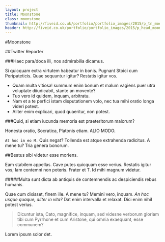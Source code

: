 ```yaml
---
layout: project
title: Moonstone
class: moonstone
thumbnail: http://fiveid.co.uk/portfolio/portfolio_images/2015/p_tn_moonstone.png
header: http://fiveid.co.uk/portfolio/portfolio_images/2015/p_head_moonstone.png
---
```


#Moonstone

##Twitter Reporter

###Haec para/doca illi, nos admirabilia dicamus.

Si quicquam extra virtutem habeatur in bonis. Pugnant Stoici cum Peripateticis. Quae sequuntur igitur? Restatis igitur vos.

* Quam multa vitiosa! summum enim bonum et malum vagiens puer utra voluptate diiudicabit, stante an movente?
* Tuo vero id quidem, inquam, arbitratu.
* Nam et a te perfici istam disputationem volo, nec tua mihi oratio longa videri potest.
* Aliter enim explicari, quod quaeritur, non potest.

###Quid, si etiam iucunda memoria est praeteritorum malorum?

Honesta oratio, Socratica, Platonis etiam. ALIO MODO.

<code>At hoc in eo M.</code> Quis negat? Tollenda est atque extrahenda radicitus. A mene tu? Tria genera bonorum.

##Beatus sibi videtur esse moriens.

Eam stabilem appellas. Cave putes quicquam esse verius. Restatis igitur vos; Iam contemni non poteris. Frater et T. Id mihi magnum videtur.

#####Multa sunt dicta ab antiquis de contemnendis ac despiciendis rebus humanis.

Quae cum dixisset, finem ille. A mene tu? Memini vero, inquam. *An hoc usque quaque, aliter in vita?* Dat enim intervalla et relaxat. Dici enim nihil potest verius.

> Dicuntur ista, Cato, magnifice, inquam, sed videsne verborum gloriam tibi cum Pyrrhone et cum Aristone, qui omnia exaequant, esse communem?

Lorem ipsum solor det.
